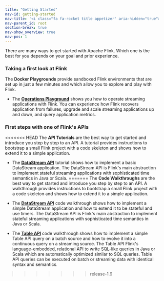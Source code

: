 ```yaml
---
title: "Getting Started"
nav-id: getting-started
nav-title: '<i class="fa fa-rocket title appetizer" aria-hidden="true"></i> Getting Started'
nav-parent_id: root
section-break: true
nav-show_overview: true
nav-pos: 1
---
```

<!--
Licensed to the Apache Software Foundation (ASF) under one
or more contributor license agreements.  See the NOTICE file
distributed with this work for additional information
regarding copyright ownership.  The ASF licenses this file
to you under the Apache License, Version 2.0 (the
"License"); you may not use this file except in compliance
with the License.  You may obtain a copy of the License at

  http://www.apache.org/licenses/LICENSE-2.0

Unless required by applicable law or agreed to in writing,
software distributed under the License is distributed on an
"AS IS" BASIS, WITHOUT WARRANTIES OR CONDITIONS OF ANY
KIND, either express or implied.  See the License for the
specific language governing permissions and limitations
under the License.
-->

There are many ways to get started with Apache Flink. Which one is the best for you depends on your goal and prior experience.

### Taking a first look at Flink

The **Docker Playgrounds** provide sandboxed Flink environments that are set up in just a few minutes and which allow you to explore and play with Flink.

* The [**Operations Playground**](./docker-playgrounds/flink-operations-playground.html) shows you how to operate streaming applications with Flink. You can experience how Flink recovers application from failures, upgrade and scale streaming applications up and down, and query application metrics.

<!-- 
* The [**Streaming SQL Playground**]() provides a Flink cluster with a SQL CLI client, tables which are fed by streaming data sources, and instructions for how to run continuous streaming SQL queries on these tables. This is the perfect environment for your first steps with streaming SQL. 
-->

### First steps with one of Flink's APIs

<<<<<<< HEAD
The **API Tutorials** are the best way to get started and introduce you step by step to an API.
A tutorial provides instructions to bootstrap a small Flink project with a code skeleton and shows how to extend it to a simple application.

* The [**DataStream API**](./tutorials/datastream_api.html) tutorial shows how to implement a basic DataStream application. The DataStream API is Flink's main abstraction to implement stateful streaming applications with sophisticated time semantics in Java or Scala.
=======
The **Code Walkthroughs** are the best way to get started and introduce you step by step to an API.
A walkthrough provides instructions to bootstrap a small Flink project with a code skeleton and shows how to extend it to a simple application.

* The [**DataStream API**](./walkthroughs/datastream_api.html) code walkthrough shows how to implement a simple DataStream application and how to extend it to be stateful and use timers. The DataStream API is Flink's main abstraction to implement stateful streaming applications with sophisticated time semantics in Java or Scala.

* The [**Table API**](./walkthroughs/table_api.html) code walkthrough shows how to implement a simple Table API query on a batch source and how to evolve it into a continuous query on a streaming source. The Table API Flink's language-embedded, relational API to write SQL-like queries in Java or Scala which are automatically optimized similar to SQL queries. Table API queries can be executed on batch or streaming data with identical syntax and semantics.
>>>>>>> release-1.9

<!-- 
### Starting a new Flink application

The **Project Setup** instructions show you how to create a project for a new Flink application in just a few steps.

* [**DataStream API**]()
* [**DataSet API**]()
* [**Table API / SQL**]() 
 -->
